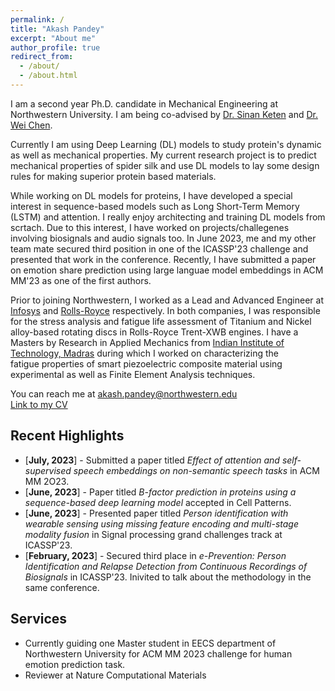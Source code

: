 ```yaml
---
permalink: /
title: "Akash Pandey"
excerpt: "About me"
author_profile: true
redirect_from: 
  - /about/
  - /about.html
---
```

I am a second year Ph.D. candidate in Mechanical Engineering at Northwestern University. I am being co-advised by [Dr. Sinan Keten](https://www.keten-group.northwestern.edu/) and [Dr. Wei Chen](https://ideal.mech.northwestern.edu/). 

Currently I am using Deep Learning (DL) models to study protein's dynamic as well as mechanical properties. My current research project is to  predict mechanical properties of spider silk and use DL models to lay some design rules for making superior protein based materials. 

While working on DL models for proteins, I have developed a special interest in sequence-based models such as Long Short-Term Memory (LSTM) and attention. I really enjoy architecting and training DL models from scrtach. Due to this interest, I have worked on projects/challegenes involving biosignals and audio signals too. In June 2023, me and my other team mate secured third position in one of the ICASSP'23 challenge and presented that work in the conference. Recently, I have submitted a paper on emotion share prediction using large languae model embeddings in ACM MM'23 as one of the first authors.

Prior to joining Northwestern, I worked as a Lead and Advanced Engineer at [Infosys](https://www.infosys.com/) and [Rolls-Royce](https://www.rolls-royce.com/products-and-services/civil-aerospace.aspx) respectively. In both companies, I was responsible for the stress analysis and fatigue life assessment of Titanium and Nickel alloy-based rotating discs in Rolls-Royce Trent-XWB engines. I have a Masters by Research in Applied Mechanics from [Indian Institute of Technology, Madras](https://www.iitm.ac.in/) during which I worked on characterizing the fatigue properties of smart piezoelectric composite material using experimental as well as Finite Element Analysis techniques. 

You can reach me at akash.pandey@northwestern.edu <br>
[Link to my CV](https://pandeyakash23.github.io/akashapandey.github.io/files/Akash_CV.pdf)

## Recent Highlights 
* [**July, 2023**] - Submitted a paper titled *Effect of attention and self-supervised speech embeddings on non-semantic speech tasks* in ACM MM 2O23. 
* [**June, 2023**] - Paper titled *B-factor prediction in proteins using a sequence-based deep learning model* accepted in Cell Patterns.
* [**June, 2023**] - Presented paper titled *Person identification with wearable sensing using missing feature encoding and multi-stage modality fusion* in Signal processing grand challenges track at ICASSP'23.
* [**February, 2023**] - Secured third place in *e-Prevention: Person Identification and Relapse Detection from Continuous Recordings of Biosignals* in ICASSP'23. Inivited to talk about the methodology in the same conference.

## Services
* Currently guiding one Master student in EECS department of Northwestern University for ACM MM 2023 challenge for human emotion prediction task.
* Reviewer at Nature Computational Materials
